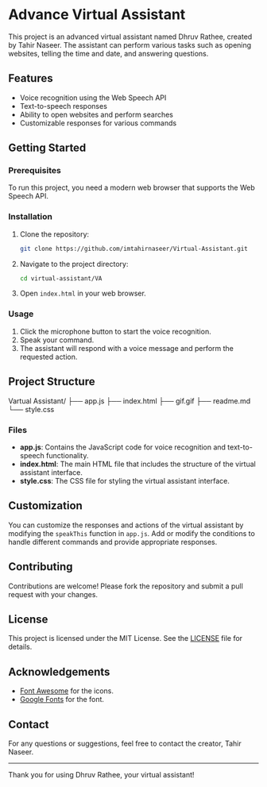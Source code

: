 
# Advance Virtual Assistant

This project is an advanced virtual assistant named Dhruv Rathee, created by Tahir Naseer. The assistant can perform various tasks such as opening websites, telling the time and date, and answering questions.

## Features

- Voice recognition using the Web Speech API
- Text-to-speech responses
- Ability to open websites and perform searches
- Customizable responses for various commands

## Getting Started

### Prerequisites

To run this project, you need a modern web browser that supports the Web Speech API.

### Installation

1. Clone the repository:
    ```sh
    git clone https://github.com/imtahirnaseer/Virtual-Assistant.git
    ```
2. Navigate to the project directory:
    ```sh
    cd virtual-assistant/VA
    ```
3. Open `index.html` in your web browser.

### Usage

1. Click the microphone button to start the voice recognition.
2. Speak your command.
3. The assistant will respond with a voice message and perform the requested action.

## Project Structure


 Vartual Assistant/ ├── app.js 
                    ├── index.html
                    ├── gif.gif 
                    ├── readme.md 
                    └── style.css

### Files

- **app.js**: Contains the JavaScript code for voice recognition and text-to-speech functionality.
- **index.html**: The main HTML file that includes the structure of the virtual assistant interface.
- **style.css**: The CSS file for styling the virtual assistant interface.

## Customization

You can customize the responses and actions of the virtual assistant by modifying the `speakThis` function in `app.js`. Add or modify the conditions to handle different commands and provide appropriate responses.

## Contributing

Contributions are welcome! Please fork the repository and submit a pull request with your changes.

## License

This project is licensed under the MIT License. See the [LICENSE](LICENSE) file for details.

## Acknowledgements

- [Font Awesome](https://cdnjs.cloudflare.com/ajax/libs/font-awesome/5.15.3/css/all.min.css) for the icons.
- [Google Fonts](https://fonts.googleapis.com/css2?family=Roboto+Mono:wght@100;200;300;400;500;600;700&display=swap) for the font.

## Contact

For any questions or suggestions, feel free to contact the creator, Tahir Naseer.

---

Thank you for using Dhruv Rathee, your virtual assistant!